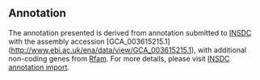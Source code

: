
Annotation
----------

The annotation presented is derived from annotation submitted to
[INSDC](http://www.insdc.org) with the assembly accession [GCA\_003615215.1]
(http://www.ebi.ac.uk/ena/data/view/GCA_003615215.1),
with additional non-coding genes from
[Rfam](http://rfam.xfam.org/). For more details, please visit [INSDC
annotation import](http://ensemblgenomes.org/info/data/insdc_annotation).
